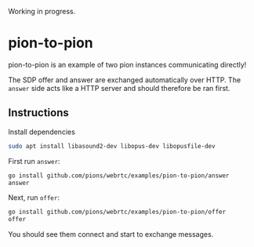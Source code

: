 Working in progress.

# pion-to-pion
pion-to-pion is an example of two pion instances communicating directly!

The SDP offer and answer are exchanged automatically over HTTP.
The `answer` side acts like a HTTP server and should therefore be ran first.

## Instructions

Install dependencies
```sh
sudo apt install libasound2-dev libopus-dev libopusfile-dev
```

First run `answer`:
```sh
go install github.com/pions/webrtc/examples/pion-to-pion/answer
answer
```
Next, run `offer`:
```sh
go install github.com/pions/webrtc/examples/pion-to-pion/offer
offer
```

You should see them connect and start to exchange messages.

